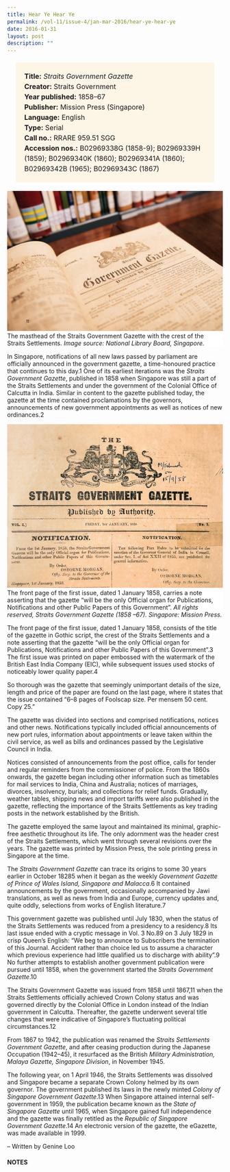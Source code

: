 ```yaml
---
title: Hear Ye Hear Ye
permalink: /vol-11/issue-4/jan-mar-2016/hear-ye-hear-ye
date: 2016-01-31
layout: post
description: ""
---
```

<span style="background-colour: #fdf5e6; padding: 20px; margin: 20px; background:#fdf5e6; display:block; font-size:1rem; line-height:1.5rem;"> 
	<b>Title:</b> <i>Straits Government Gazette</i><br>
<b>Creator:</b> Straits Government<br>
<b>Year published:</b> 1858–67<br>
<b>Publisher:</b> Mission Press (Singapore)<br>
<b>Language:</b> English<br>
<b>Type:</b> Serial<br>
<b>Call no.:</b> RRARE 959.51 SGG<br>
<b>Accession nos.:</b> B02969338G (1858-9); 
B02969339H (1859); B02969340K (1860); 
B02969341A (1860); B02969342B (1965); 
B02969343C (1867)
</span>

<img src="/images/vol-11-issue-4/hear-ye-hear-ye/Ye1.JPG">
<div style="background-color: white;"> The masthead of the Straits Government Gazette with the crest of the Straits Settlements. <i>Image source: National Library Board, Singapore.</i></div>

In Singapore, notifications of all new laws passed by parliament are officially announced in the government gazette, a time-honoured practice that continues to this day.1 One of its earliest iterations was the *Straits Government Gazette*, published in 1858 when Singapore was still a part of the Straits Settlements and under the government of the Colonial Office of Calcutta in India. Similar in content to the gazette published today, the gazette at the time contained proclamations by the governors, announcements of new government appointments as well as notices of new ordinances.2

<img src="/images/vol-11-issue-4/hear-ye-hear-ye/Ye2.JPG">
<div style="background-color: white;">  The front page of the first issue, dated 1 January 1858, carries a note asserting that 
the gazette “will be the only Official organ for Publications, Notifications and other Public Papers of this Government”. <i>All rights reserved, Straits Government Gazette (1858 –67). Singapore: Mission Press.</i></div>

The front page of the first issue, dated 1 January 1858, consists of the title of the gazette in Gothic script, the crest of the 
Straits Settlements and a note asserting that the gazette “will be the only Official organ for Publications, Notifications and other Public Papers of this Government”.3 The first issue was printed on paper embossed with the watermark of the British East India 
Company (EIC), while subsequent issues used stocks of noticeably lower quality paper.4

So thorough was the gazette that seemingly unimportant details of the size, length and price of the paper are found on the last page, where it states that the issue contained “6–8 pages of Foolscap size. Per mensem 50 cent. Copy 25.”

The gazette was divided into sections and comprised notifications, notices and other news. Notifications typically included official announcements of new port rules, information about appointments or leave taken within the civil service, as well as bills and ordinances passed by the Legislative Council in India.

Notices consisted of announcements from the post office, calls for tender and regular reminders from the commissioner of police. From the 1860s onwards, the gazette began including other information such as timetables for mail services to India, China and Australia; notices of marriages, divorces, insolvency, burials; 
and collections for relief funds. Gradually, weather tables, shipping news and import tariffs were also published in the gazette, reflecting the importance of the Straits Settlements as key trading posts in the network established by the British.

The gazette employed the same layout and maintained its minimal, graphic-free aesthetic throughout its life. The only adornment was the header crest of the Straits Settlements, which went through several revisions over the years. The gazette was 
printed by Mission Press, the sole printing press in Singapore at the time.

The *Straits Government Gazette* can trace its origins to some 30 years earlier in October 18285 when it began as the weekly *Government Gazette of Prince of Wales Island, Singapore and Malacca*.6 It contained announcements by the government, occasionally accompanied by Jawi translations, as well as news from India and Europe, currency updates and, quite oddly, selections from works of English literature.7

This government gazette was published until July 1830, when the status of the Straits Settlements was reduced from a presidency to a residency.8 Its last issue ended with a cryptic message in Vol. 3 No.89 on 3 July 1829 in crisp Queen’s English: 
“We beg to announce to Subscribers the termination of this Journal. Accident rather than choice led us to assume a character 
which previous experience had little qualified us to discharge with ability”.9 No further attempts to establish another government publication were pursued until 1858, when the government started the *Straits Government Gazette*.10

The Straits Government Gazette was issued from 1858 until 1867,11 when the Straits Settlements officially achieved Crown 
Colony status and was governed directly by the Colonial Office in London instead of the Indian government in Calcutta. Thereafter, 
the gazette underwent several title changes that were indicative of Singapore’s fluctuating political circumstances.12

From 1867 to 1942, the publication was renamed the *Straits Settlements Government Gazette*, and after ceasing production during the Japanese Occupation (1942–45), it resurfaced as the British *Military Administration, Malaya Gazette, Singapore Division*, in November 1945.

The following year, on 1 April 1946, the Straits Settlements was dissolved and Singapore became a separate Crown Colony helmed by its own governor. The government published its laws in 
the newly minted *Colony of Singapore Government Gazette*.13 When Singapore attained internal self-government in 1959, the publication became known as the *State of Singapore Gazette* until 1965, when Singapore gained full independence and the gazette was finally retitled as the *Republic of Singapore Government Gazette*.14 An electronic version of the gazette, the eGazette, was made available in 1999. 

– Written by Genine Loo

#### **NOTES**
[^1]:Parliament of Singapore. (2011). Parliamentary glossary – G. Retrieved from Parliament of Singapore website.
[^2]:National University of Singapore. (2015, July 14). Singapore primary sources: Executive government (1867–1965). Retrieved from NUS Library website.
[^3]:Straits Settlements. (1858, January 1). Straits Government Gazette, 1. Microfilm no.: NL 994 (1858–59)
[^4]:Byrd, C. K. (1970). Early printing in the Straits Settlements 1806–1858 (p. 50). Singapore: Singapore National Library. Call no.: RCLOS 686.2095957 BYR
[^5]:Byrd, 1970, p. 7.
[^6]:Buckley, C. B. (1984). An anecdotal history of old times in Singapore 1819–1867 (p. 153). Singapore: Oxford University Press. Call no.: RSING 959.57 BUC-[HIS]
[^7]:Byrd, 1970, p. 7.
[^8]:Bridgman, E. C. (1837). The Chinese Repository, 5, 146. Vaduz: Kraus Reprint Ltd.
[^9]:Byrd, 1970, p. 7.
[^10]:Buckley, 1984, p. 666.
[^11]:Jarman, J. L. (Ed). (1998). Annual reports of the Straits Settlements 1855–1941 (Vol. 1, p. v). Slough: Archive Editions Limited. Call no.: RSING 959.51 STR-[AR]
[^12]:Jarman, 1998, vol. 1, p. v.
[^13]:	Black, E. A, & Bell, F. (Eds.). (2011). Law and legal institutions of Asia: Traditions, adaptations and innovations (p. 347). Cambridge: Cambridge University Press. Call no.: RSING 349.5 LAW
[^14]:Black & Bell, 2011, p. 347.